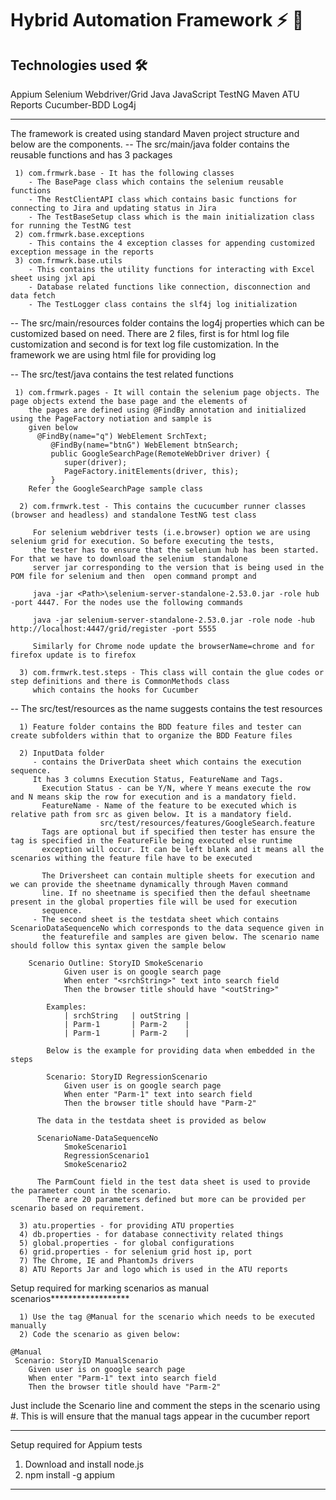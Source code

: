 # Hybrid Automation Framework ⚡️ 🚀

## Technologies used 🛠️
<!-- markdownlint-enable -->
<!-- prettier-ignore-end -->
<!-- ALL-CONTRIBUTORS-LIST:END -->
Appium
Selenium Webdriver/Grid
Java
JavaScript
TestNG
Maven
ATU Reports
Cucumber-BDD
Log4j


<!-- markdownlint-enable -->
<!-- prettier-ignore-end -->
<!-- ALL-CONTRIBUTORS-LIST:END -->

---

  The framework is created using standard Maven project structure and below are the components.
  -- The src/main/java folder contains the reusable functions and has 3 packages
  
     1) com.frmwrk.base - It has the following classes 
        - The BasePage class which contains the selenium reusable functions
        - The RestClientAPI class which contains basic functions for connecting to Jira and updating status in Jira
        - The TestBaseSetup class which is the main initialization class for running the TestNG test
     2) com.frmwrk.base.exceptions
        - This contains the 4 exception classes for appending customized exception message in the reports
     3) com.frmwrk.base.utils
        - This contains the utility functions for interacting with Excel sheet using jxl api
        - Database related functions like connection, disconnection and data fetch
        - The TestLogger class contains the slf4j log initialization 
  
  -- The src/main/resources folder contains the log4j properties which can be customized based on need. 
     There are 2 files, first is for html log file customization and second is for text log file customization. In the framework we are using
     html file for providing log
  
  -- The src/test/java contains the test related functions
     
     1) com.frmwrk.pages - It will contain the selenium page objects. The page objects extend the base page and the elements of 
        the pages are defined using @FindBy annotation and initialized using the PageFactory notiation and sample is 
        given below
       	  @FindBy(name="q") WebElement SrchText;
             @FindBy(name="btnG") WebElement btnSearch;
             public GoogleSearchPage(RemoteWebDriver driver) {
                super(driver);
                PageFactory.initElements(driver, this);
             }
        Refer the GoogleSearchPage sample class
           
      2) com.frmwrk.test - This contains the cucucumber runner classes (browser and headless) and standalone TestNG test class
         
         For selenium webdriver tests (i.e.browser) option we are using selenium grid for execution. So before executing the tests, 
         the tester has to ensure that the selenium hub has been started. For that we have to download the selenium  standalone
         server jar corresponding to the version that is being used in the POM file for selenium and then  open command prompt and
         
         java -jar <Path>\selenium-server-standalone-2.53.0.jar -role hub -port 4447. For the nodes use the following commands
         
         java -jar selenium-server-standalone-2.53.0.jar -role node -hub http://localhost:4447/grid/register -port 5555
         
         Similarly for Chrome node update the browserName=chrome and for firefox update is to firefox
         
      3) com.frmwrk.test.steps - This class will contain the glue codes or step definitions and there is CommonMethods class
         which contains the hooks for Cucumber
 
 
 -- The src/test/resources as the name suggests contains the test resources
      
      1) Feature folder contains the BDD feature files and tester can create subfolders within that to organize the BDD Feature files
      
      2) InputData folder 
         - contains the DriverData sheet which contains the execution sequence. 
         It has 3 columns Execution Status, FeatureName and Tags. 
           Execution Status - can be Y/N, where Y means execute the row and N means skip the row for execution and is a mandatory field.
           FeatureName - Name of the feature to be executed which is relative path from src as given below. It is a mandatory field.
                        src/test/resources/features/GoogleSearch.feature
           Tags are optional but if specified then tester has ensure the tag is specified in the FeatureFile being executed else runtime
           exception will occur. It can be left blank and it means all the scenarios withing the feature file have to be executed
           
           The Driversheet can contain multiple sheets for execution and we can provide the sheetname dynamically through Maven command
           line. If no sheetname is specified then the defaul sheetname present in the global properties file will be used for execution
           sequence.
         - The second sheet is the testdata sheet which contains ScenarioDataSequenceNo which corresponds to the data sequence given in
           the featurefile and samples are given below. The scenario name should follow this syntax given the sample below
           
        Scenario Outline: StoryID SmokeScenario
  				Given user is on google search page
  				When enter "<srchString>" text into search field
  				Then the browser title should have "<outString>"
 
  			Examples: 
  				| srchString   | outString |
  				| Parm-1       | Parm-2    |
  				| Parm-1       | Parm-2    |
  	
  			Below is the example for providing data when embedded in the steps
  
  			Scenario: StoryID RegressionScenario
    			Given user is on google search page
    			When enter "Parm-1" text into search field
    			Then the browser title should have "Parm-2" 
          
          The data in the testdata sheet is provided as below
          
          ScenarioName-DataSequenceNo
 			    SmokeScenario1
 			    RegressionScenario1
 			    SmokeScenario2
          
          The ParmCount field in the test data sheet is used to provide the parameter count in the scenario.
          There are 20 parameters defined but more can be provided per scenario based on requirement.
          
      3) atu.properties - for providing ATU properties
      4) db.properties - for database connectivity related things
      5) global.properties - for global configurations
      6) grid.properties - for selenium grid host ip, port 
      7) The Chrome, IE and PhantomJs drivers
      8) ATU Reports Jar and logo which is used in the ATU reports
 
 Setup required for marking scenarios as manual scenarios******************
 
      1) Use the tag @Manual for the scenario which needs to be executed manually
      2) Code the scenario as given below:
 <!-- markdownlint-enable -->
<!-- prettier-ignore-end -->
<!-- ALL-CONTRIBUTORS-LIST:END -->
    @Manual
     Scenario: StoryID ManualScenario
        Given user is on google search page
        When enter "Parm-1" text into search field
        Then the browser title should have "Parm-2"     
 
 Just include the Scenario line and comment the steps in the scenario using #. This is will ensure that the manual
 tags appear in the cucumber report
 
 *****************************************************************************************************************


 Setup required for Appium tests
<!-- markdownlint-enable -->
<!-- prettier-ignore-end -->
<!-- ALL-CONTRIBUTORS-LIST:END -->
 1) Download and install node.js
 2) npm install -g appium
 *****************************************************************************************************************
